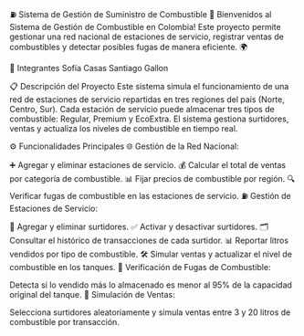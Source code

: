 ⛽ Sistema de Gestión de Suministro de Combustible 🚗
Bienvenidos al Sistema de Gestión de Combustible en Colombia! Este proyecto permite gestionar una red nacional de estaciones de servicio, registrar ventas de combustibles y detectar posibles fugas de manera eficiente. 🌍

👥 Integrantes
Sofía Casas 
Santiago Gallon 

📋 Descripción del Proyecto
Este sistema simula el funcionamiento de una red de estaciones de servicio repartidas en tres regiones del país (Norte, Centro, Sur). Cada estación de servicio puede almacenar tres tipos de combustible: Regular, Premium y EcoExtra. El sistema gestiona surtidores, ventas y actualiza los niveles de combustible en tiempo real.

⚙️ Funcionalidades Principales
🌐 Gestión de la Red Nacional:

➕ Agregar y eliminar estaciones de servicio.
💰 Calcular el total de ventas por categoría de combustible.
📊 Fijar precios de combustible por región.
🔍 Verificar fugas de combustible en las estaciones de servicio.
⛽ Gestión de Estaciones de Servicio:

🔧 Agregar y eliminar surtidores.
✅ Activar y desactivar surtidores.
🗂️ Consultar el histórico de transacciones de cada surtidor.
📊 Reportar litros vendidos por tipo de combustible.
🛠️ Simular ventas y actualizar el nivel de combustible en los tanques.
🚨 Verificación de Fugas de Combustible:

Detecta si lo vendido más lo almacenado es menor al 95% de la capacidad original del tanque.
🛒 Simulación de Ventas:

Selecciona surtidores aleatoriamente y simula ventas entre 3 y 20 litros de combustible por transacción.
